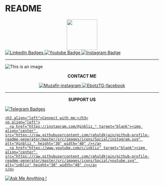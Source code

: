 # README

    
   <div id="badges" align="center">
     <img src="https://media.giphy.com/media/M9gbBd9nbDrOTu1Mqx/giphy.gif" width="100"/>
   </div>

   <div id="badges">
     <a href="your-linkedin-URL">
       <img src="https://img.shields.io/badge/LinkedIn-blue?style=for-the-badge&logo=linkedin&logoColor=white"
   alt="LinkedIn Badges"/>
     </a>
     <a href="your-youtube-URL">
       <img src="https://img.shields.io/badge/Youtube-red?style=for-the-badge&logo=youtube&logoColor=white"
   alt="Youtube Badge"/>
     </a>
     <a href="your-instagram-URL">
       <img src="https://img.shields.io/badge/Instagram-800e56?style=for-the-badge&logo=instagram&logoColor=white"
   alt="Instagram Badge"/>
     <a/>
   </div>

   ----

   ![This is an image](https://myoctocat.com/assets/images/base-octocat.svg)




   <p align="center">
   <b>CONTACT ME</b>
   </p>

   <p align="center">
     <a href="https://www.instagram.com/muzafir____" target="blank">
       <img src="https://img.icons8.com/bubbles/100/0000/instagram-new.png" alt="Muzafir-instagram" />
     <a/>
     <a href="https://www.facebook.com/Ebotz.TG" target="blank">
       <img src="https://img.icons8.com/bubbles/100/0000/facebook-new.png" alt="EbotzTG-facebook" />
     <a/>
   </p>

   ----

   <p align="center">
   <b>SUPPORT US</b>
   </p>
      <a href="https://t.me/inbliz">
       <img src="https://img.shields.io/badge/Telegram-1f98d3?style=for-the-badge&logo=Telegram&logoColor=white"
   alt="Telegram Badges"/>





    <h3 align="left">Connect with me:</h3>
    <p align="left">
      <a href="https://instagram.com/@inbliz_" target="blank"><img align="center" src="https://raw.githubusercontent.com/rahuldkjain/github-profile-readme-generator/master/src/images/icons/Social/instagram.svg" alt="@inbliz_" height="30" width="40" /></a>
      <a href="https://www.youtube.com/c/inbliz" target="blank"><img align="center" src="https://raw.githubusercontent.com/rahuldkjain/github-profile-readme-generator/master/src/images/icons/Social/youtube.svg" alt="inbliz" height="30" width="40" /></a>
    </p>







     
   [![Ask Me Anything !](https://img.shields.io/badge/Ask%20me-anything-1abc9c.svg)](https://github.com/TGEBOTZ/)
